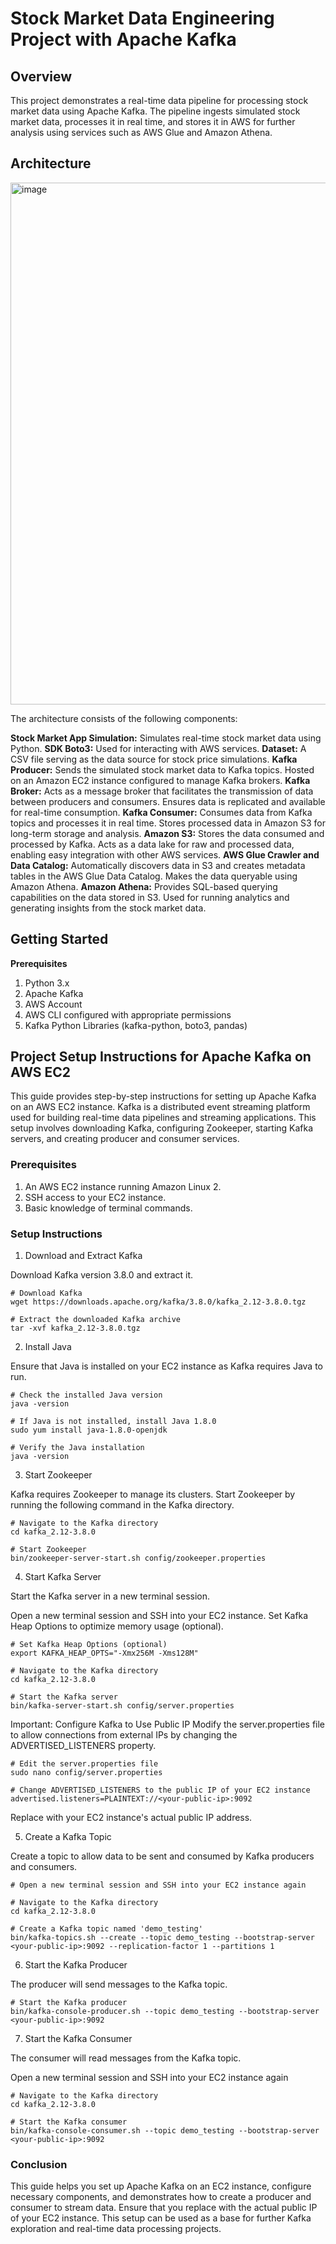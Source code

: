 # Stock Market Data Engineering Project with Apache Kafka


## Overview

This project demonstrates a real-time data pipeline for processing stock market data using Apache Kafka. The pipeline ingests simulated stock market data, processes it in real time, and stores it in AWS for further analysis using services such as AWS Glue and Amazon Athena.

## Architecture

<img width="835" alt="image" src="https://github.com/user-attachments/assets/125021b9-9595-4141-ae34-4642fd9a6a74">

The architecture consists of the following components:

**Stock Market App Simulation:** Simulates real-time stock market data using Python.
**SDK Boto3:** Used for interacting with AWS services.
**Dataset:** A CSV file serving as the data source for stock price simulations.
**Kafka Producer:**
Sends the simulated stock market data to Kafka topics.
Hosted on an Amazon EC2 instance configured to manage Kafka brokers.
**Kafka Broker:**
Acts as a message broker that facilitates the transmission of data between producers and consumers.
Ensures data is replicated and available for real-time consumption.
**Kafka Consumer:**
Consumes data from Kafka topics and processes it in real time.
Stores processed data in Amazon S3 for long-term storage and analysis.
**Amazon S3:**
Stores the data consumed and processed by Kafka.
Acts as a data lake for raw and processed data, enabling easy integration with other AWS services.
**AWS Glue Crawler and Data Catalog:**
Automatically discovers data in S3 and creates metadata tables in the AWS Glue Data Catalog.
Makes the data queryable using Amazon Athena.
**Amazon Athena:**
Provides SQL-based querying capabilities on the data stored in S3.
Used for running analytics and generating insights from the stock market data.

## Getting Started

**Prerequisites**

1. Python 3.x
2. Apache Kafka
3. AWS Account
4. AWS CLI configured with appropriate permissions
5. Kafka Python Libraries (kafka-python, boto3, pandas)


## Project Setup Instructions for Apache Kafka on AWS EC2

This guide provides step-by-step instructions for setting up Apache Kafka on an AWS EC2 instance. Kafka is a distributed event streaming platform used for building real-time data pipelines and streaming applications. This setup involves downloading Kafka, configuring Zookeeper, starting Kafka servers, and creating producer and consumer services.

### Prerequisites
1. An AWS EC2 instance running Amazon Linux 2.
2. SSH access to your EC2 instance.
3. Basic knowledge of terminal commands.

   
### Setup Instructions

1. Download and Extract Kafka
   
Download Kafka version 3.8.0 and extract it.
```
# Download Kafka
wget https://downloads.apache.org/kafka/3.8.0/kafka_2.12-3.8.0.tgz

# Extract the downloaded Kafka archive
tar -xvf kafka_2.12-3.8.0.tgz
```

2. Install Java
   
Ensure that Java is installed on your EC2 instance as Kafka requires Java to run.

```
# Check the installed Java version
java -version

# If Java is not installed, install Java 1.8.0
sudo yum install java-1.8.0-openjdk

# Verify the Java installation
java -version
```

3. Start Zookeeper
   
Kafka requires Zookeeper to manage its clusters. Start Zookeeper by running the following command in the Kafka directory.

```
# Navigate to the Kafka directory
cd kafka_2.12-3.8.0

# Start Zookeeper
bin/zookeeper-server-start.sh config/zookeeper.properties
```

4. Start Kafka Server
   
Start the Kafka server in a new terminal session.

Open a new terminal session and SSH into your EC2 instance.
Set Kafka Heap Options to optimize memory usage (optional).
```
# Set Kafka Heap Options (optional)
export KAFKA_HEAP_OPTS="-Xmx256M -Xms128M"

# Navigate to the Kafka directory
cd kafka_2.12-3.8.0

# Start the Kafka server
bin/kafka-server-start.sh config/server.properties
```
Important: Configure Kafka to Use Public IP
Modify the server.properties file to allow connections from external IPs by changing the ADVERTISED_LISTENERS property.

```
# Edit the server.properties file
sudo nano config/server.properties

# Change ADVERTISED_LISTENERS to the public IP of your EC2 instance
advertised.listeners=PLAINTEXT://<your-public-ip>:9092
```
Replace <your-public-ip> with your EC2 instance's actual public IP address.

5. Create a Kafka Topic

Create a topic to allow data to be sent and consumed by Kafka producers and consumers.

```
# Open a new terminal session and SSH into your EC2 instance again

# Navigate to the Kafka directory
cd kafka_2.12-3.8.0

# Create a Kafka topic named 'demo_testing'
bin/kafka-topics.sh --create --topic demo_testing --bootstrap-server <your-public-ip>:9092 --replication-factor 1 --partitions 1
```

6. Start the Kafka Producer
   
The producer will send messages to the Kafka topic.

```
# Start the Kafka producer
bin/kafka-console-producer.sh --topic demo_testing --bootstrap-server <your-public-ip>:9092
```

7. Start the Kafka Consumer
   
The consumer will read messages from the Kafka topic.

Open a new terminal session and SSH into your EC2 instance again


```
# Navigate to the Kafka directory
cd kafka_2.12-3.8.0

# Start the Kafka consumer
bin/kafka-console-consumer.sh --topic demo_testing --bootstrap-server <your-public-ip>:9092
```

### Conclusion

This guide helps you set up Apache Kafka on an EC2 instance, configure necessary components, and demonstrates how to create a producer and consumer to stream data. Ensure that you replace <your-public-ip> with the actual public IP of your EC2 instance. This setup can be used as a base for further Kafka exploration and real-time data processing projects.

